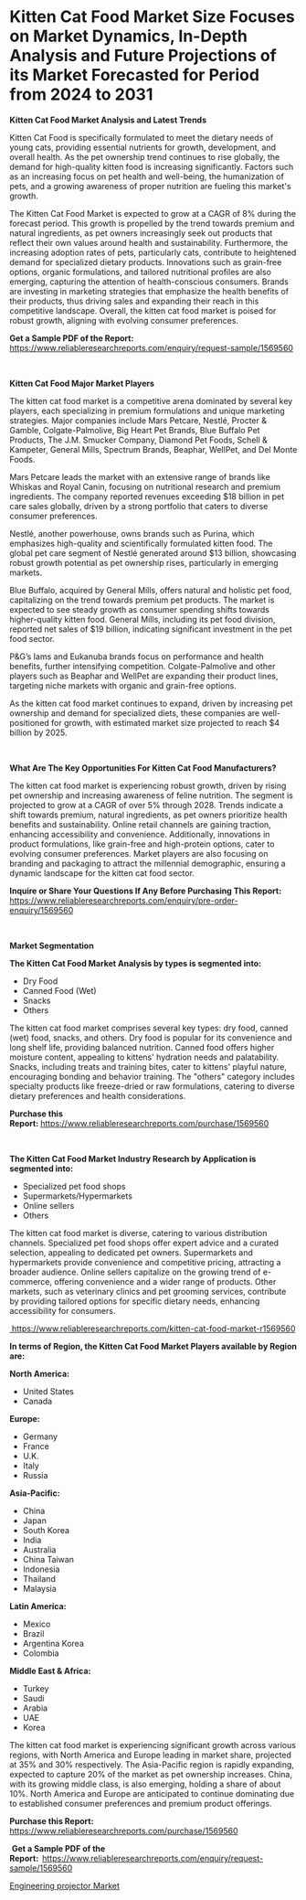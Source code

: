<p><h1>Kitten Cat Food Market Size Focuses on Market Dynamics, In-Depth Analysis and Future Projections of its Market Forecasted for Period from 2024 to 2031</h1></p><p><strong>Kitten Cat Food Market Analysis and Latest Trends</strong></p>
<p><p>Kitten Cat Food is specifically formulated to meet the dietary needs of young cats, providing essential nutrients for growth, development, and overall health. As the pet ownership trend continues to rise globally, the demand for high-quality kitten food is increasing significantly. Factors such as an increasing focus on pet health and well-being, the humanization of pets, and a growing awareness of proper nutrition are fueling this market's growth.</p><p>The Kitten Cat Food Market is expected to grow at a CAGR of 8% during the forecast period. This growth is propelled by the trend towards premium and natural ingredients, as pet owners increasingly seek out products that reflect their own values around health and sustainability. Furthermore, the increasing adoption rates of pets, particularly cats, contribute to heightened demand for specialized dietary products. Innovations such as grain-free options, organic formulations, and tailored nutritional profiles are also emerging, capturing the attention of health-conscious consumers. Brands are investing in marketing strategies that emphasize the health benefits of their products, thus driving sales and expanding their reach in this competitive landscape. Overall, the kitten cat food market is poised for robust growth, aligning with evolving consumer preferences.</p></p>
<p><strong>Get a Sample PDF of the Report:&nbsp;</strong> <a href="https://www.reliableresearchreports.com/enquiry/request-sample/1569560?utm_campaign=41&utm_medium=2&utm_source=Github&utm_content=ia&utm_term=29122024&utm_id=kitten-cat-food">https://www.reliableresearchreports.com/enquiry/request-sample/1569560</a></p>
<p>&nbsp;</p>
<p><strong>Kitten Cat Food Major Market Players</strong></p>
<p><p>The kitten cat food market is a competitive arena dominated by several key players, each specializing in premium formulations and unique marketing strategies. Major companies include Mars Petcare, Nestlé, Procter & Gamble, Colgate-Palmolive, Big Heart Pet Brands, Blue Buffalo Pet Products, The J.M. Smucker Company, Diamond Pet Foods, Schell & Kampeter, General Mills, Spectrum Brands, Beaphar, WellPet, and Del Monte Foods.</p><p>Mars Petcare leads the market with an extensive range of brands like Whiskas and Royal Canin, focusing on nutritional research and premium ingredients. The company reported revenues exceeding $18 billion in pet care sales globally, driven by a strong portfolio that caters to diverse consumer preferences.</p><p>Nestlé, another powerhouse, owns brands such as Purina, which emphasizes high-quality and scientifically formulated kitten food. The global pet care segment of Nestlé generated around $13 billion, showcasing robust growth potential as pet ownership rises, particularly in emerging markets.</p><p>Blue Buffalo, acquired by General Mills, offers natural and holistic pet food, capitalizing on the trend towards premium pet products. The market is expected to see steady growth as consumer spending shifts towards higher-quality kitten food. General Mills, including its pet food division, reported net sales of $19 billion, indicating significant investment in the pet food sector.</p><p>P&G’s Iams and Eukanuba brands focus on performance and health benefits, further intensifying competition. Colgate-Palmolive and other players such as Beaphar and WellPet are expanding their product lines, targeting niche markets with organic and grain-free options.</p><p>As the kitten cat food market continues to expand, driven by increasing pet ownership and demand for specialized diets, these companies are well-positioned for growth, with estimated market size projected to reach $4 billion by 2025.</p></p>
<p>&nbsp;</p>
<p><strong>What Are The Key Opportunities For Kitten Cat Food Manufacturers?</strong></p>
<p><p>The kitten cat food market is experiencing robust growth, driven by rising pet ownership and increasing awareness of feline nutrition. The segment is projected to grow at a CAGR of over 5% through 2028. Trends indicate a shift towards premium, natural ingredients, as pet owners prioritize health benefits and sustainability. Online retail channels are gaining traction, enhancing accessibility and convenience. Additionally, innovations in product formulations, like grain-free and high-protein options, cater to evolving consumer preferences. Market players are also focusing on branding and packaging to attract the millennial demographic, ensuring a dynamic landscape for the kitten cat food sector.</p></p>
<p><strong>Inquire or Share Your Questions If Any Before Purchasing This Report:</strong> <a href="https://www.reliableresearchreports.com/enquiry/pre-order-enquiry/1569560?utm_campaign=41&utm_medium=2&utm_source=Github&utm_content=ia&utm_term=29122024&utm_id=kitten-cat-food">https://www.reliableresearchreports.com/enquiry/pre-order-enquiry/1569560</a></p>
<p>&nbsp;</p>
<p><strong>Market Segmentation</strong></p>
<p><strong>The Kitten Cat Food Market Analysis by types is segmented into:</strong></p>
<p><ul><li>Dry Food</li><li>Canned Food (Wet)</li><li>Snacks</li><li>Others</li></ul></p>
<p><p>The kitten cat food market comprises several key types: dry food, canned (wet) food, snacks, and others. Dry food is popular for its convenience and long shelf life, providing balanced nutrition. Canned food offers higher moisture content, appealing to kittens' hydration needs and palatability. Snacks, including treats and training bites, cater to kittens' playful nature, encouraging bonding and behavior training. The "others" category includes specialty products like freeze-dried or raw formulations, catering to diverse dietary preferences and health considerations.</p></p>
<p><strong>Purchase this Report:&nbsp;</strong><a href="https://www.reliableresearchreports.com/purchase/1569560?utm_campaign=41&utm_medium=2&utm_source=Github&utm_content=ia&utm_term=29122024&utm_id=kitten-cat-food">https://www.reliableresearchreports.com/purchase/1569560</a></p>
<p>&nbsp;</p>
<p><strong>The Kitten Cat Food Market Industry Research by Application is segmented into:</strong></p>
<p><ul><li>Specialized pet food shops</li><li>Supermarkets/Hypermarkets</li><li>Online sellers</li><li>Others</li></ul></p>
<p><p>The kitten cat food market is diverse, catering to various distribution channels. Specialized pet food shops offer expert advice and a curated selection, appealing to dedicated pet owners. Supermarkets and hypermarkets provide convenience and competitive pricing, attracting a broader audience. Online sellers capitalize on the growing trend of e-commerce, offering convenience and a wider range of products. Other markets, such as veterinary clinics and pet grooming services, contribute by providing tailored options for specific dietary needs, enhancing accessibility for consumers.</p></p>
<p><a href="https://www.reliableresearchreports.com/kitten-cat-food-market-r1569560?utm_campaign=41&utm_medium=2&utm_source=Github&utm_content=ia&utm_term=29122024&utm_id=kitten-cat-food">&nbsp;https://www.reliableresearchreports.com/kitten-cat-food-market-r1569560</a></p>
<p><strong>In terms of Region, the Kitten Cat Food Market Players available by Region are:</strong></p>
<p>
    <p> <strong> North America: </strong>
        <ul>
            <li>United States</li>
            <li>Canada</li>
        </ul>
        </p> 
    <p> <strong> Europe: </strong>
        <ul>
            <li>Germany</li>
            <li>France</li>
            <li>U.K.</li>
            <li>Italy</li>
            <li>Russia</li>
        </ul>
        </p> 
    <p> <strong> Asia-Pacific: </strong>
        <ul>
            <li>China</li>
            <li>Japan</li>
            <li>South Korea</li>
            <li>India</li>
            <li>Australia</li>
            <li>China Taiwan</li>
            <li>Indonesia</li>
            <li>Thailand</li>
            <li>Malaysia</li>
        </ul>
        </p> 
    <p> <strong> Latin America: </strong>
        <ul>
            <li>Mexico</li>
            <li>Brazil</li>
            <li>Argentina Korea</li>
            <li>Colombia</li>
        </ul>
        </p> 
    <p> <strong> Middle East & Africa: </strong>
        <ul>
            <li>Turkey</li>
            <li>Saudi</li>
            <li>Arabia</li>
            <li>UAE</li>
            <li>Korea</li>
        </ul>
    </p>
    </p>
<p><p>The kitten cat food market is experiencing significant growth across various regions, with North America and Europe leading in market share, projected at 35% and 30% respectively. The Asia-Pacific region is rapidly expanding, expected to capture 20% of the market as pet ownership increases. China, with its growing middle class, is also emerging, holding a share of about 10%. North America and Europe are anticipated to continue dominating due to established consumer preferences and premium product offerings.</p></p>
<p><strong>Purchase this Report: </strong><a href="https://www.reliableresearchreports.com/purchase/1569560?utm_campaign=41&utm_medium=2&utm_source=Github&utm_content=ia&utm_term=29122024&utm_id=kitten-cat-food">https://www.reliableresearchreports.com/purchase/1569560</a></p>
<p>&nbsp;<strong>Get a Sample PDF of the Report:&nbsp;&nbsp;</strong><a href="https://www.reliableresearchreports.com/enquiry/request-sample/1569560?utm_campaign=41&utm_medium=2&utm_source=Github&utm_content=ia&utm_term=29122024&utm_id=kitten-cat-food">https://www.reliableresearchreports.com/enquiry/request-sample/1569560</a></p>
<p><strong></strong></p>
<p><p><a href="https://github.com/nicoletavirag/Market-Research-Report-List-5/blob/main/engineering-projector-market.md?utm_campaign=41&utm_medium=2&utm_source=Github&utm_content=ia&utm_term=29122024&utm_id=kitten-cat-food">Engineering projector Market</a></p></p>